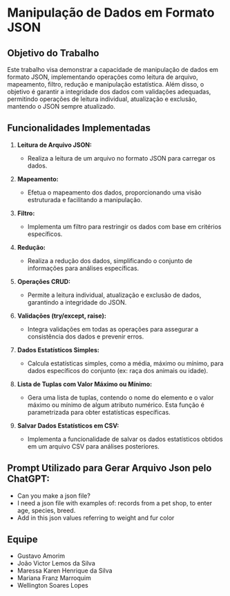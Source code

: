 # Manipulação de Dados em Formato JSON

## Objetivo do Trabalho

Este trabalho visa demonstrar a capacidade de manipulação de dados em formato JSON, implementando operações como leitura de arquivo, mapeamento, filtro, redução e manipulação estatística. Além disso, o objetivo é garantir a integridade dos dados com validações adequadas, permitindo operações de leitura individual, atualização e exclusão, mantendo o JSON sempre atualizado.

## Funcionalidades Implementadas

1. **Leitura de Arquivo JSON:**
   - Realiza a leitura de um arquivo no formato JSON para carregar os dados.

2. **Mapeamento:**
   - Efetua o mapeamento dos dados, proporcionando uma visão estruturada e facilitando a manipulação.

3. **Filtro:**
   - Implementa um filtro para restringir os dados com base em critérios específicos.

4. **Redução:**
   - Realiza a redução dos dados, simplificando o conjunto de informações para análises específicas.

5. **Operações CRUD:**
   - Permite a leitura individual, atualização e exclusão de dados, garantindo a integridade do JSON.

6. **Validações (try/except, raise):**
   - Integra validações em todas as operações para assegurar a consistência dos dados e prevenir erros.

7. **Dados Estatísticos Simples:**
   - Calcula estatísticas simples, como a média, máximo ou mínimo, para dados específicos do conjunto (ex: raça dos animais ou idade).

8. **Lista de Tuplas com Valor Máximo ou Mínimo:**
   - Gera uma lista de tuplas, contendo o nome do elemento e o valor máximo ou mínimo de algum atributo numérico. Esta função é parametrizada para obter estatísticas específicas.

9. **Salvar Dados Estatísticos em CSV:**
   - Implementa a funcionalidade de salvar os dados estatísticos obtidos em um arquivo CSV para análises posteriores.

## Prompt Utilizado para Gerar Arquivo Json pelo ChatGPT:
- Can you make a json file?
- I need a json file with examples of: records from a pet shop, to enter age, species, breed.
- Add in this json values referring to weight and fur color

## Equipe

- Gustavo Amorim
- João Victor Lemos da Silva
- Maressa Karen Henrique da Silva
- Mariana Franz Marroquim
- Wellington Soares Lopes
